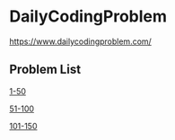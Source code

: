 # DailyCodingProblem
https://www.dailycodingproblem.com/

## Problem List

[1-50](1-50.md)

[51-100](51-100.md)


[101-150](101-150.md)
